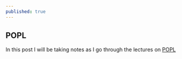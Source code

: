 ```yaml
---
published: true
---
```

## POPL

In this post I will be taking notes as I go through the lectures on [POPL](https://www.youtube.com/channel/UCpSoGwyH5yHHvQut3x6c_2g/playlists)


